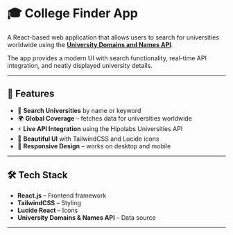 # 🎓 College Finder App

A React-based web application that allows users to search for universities worldwide using the **[University Domains and Names API](http://universities.hipolabs.com/)**.  

The app provides a modern UI with search functionality, real-time API integration, and neatly displayed university details.

---

## 🚀 Features

- 🔎 **Search Universities** by name or keyword  
- 🌍 **Global Coverage** – fetches data for universities worldwide  
- ⚡ **Live API Integration** using the Hipolabs Universities API  
- 🎨 **Beautiful UI** with TailwindCSS and Lucide icons  
- 📱 **Responsive Design** – works on desktop and mobile  

---

## 🛠️ Tech Stack

- **React.js** – Frontend framework  
- **TailwindCSS** – Styling  
- **Lucide React** – Icons  
- **University Domains & Names API** – Data source  

---

